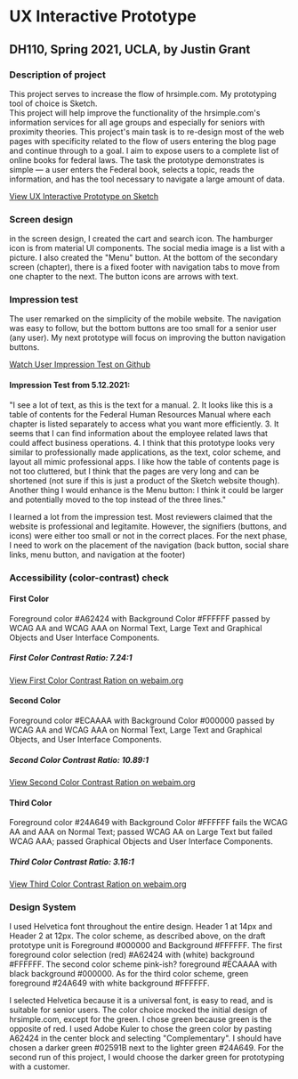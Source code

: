 # UX Interactive Prototype
## DH110, Spring 2021, UCLA, by Justin Grant

### Description of project 
This project serves to increase the flow of hrsimple.com.  My prototyping tool of choice is Sketch.  
This project will help improve the functionality of the hrsimple.com's information services for all age groups and especially for seniors with proximity theories.  This project's main task is to re-design most of the web pages with specificity related to the flow of users entering the blog page and continue through to a goal.  I aim to expose users to a complete list of online books for federal laws.  The task the prototype demonstrates is simple — a user enters the Federal book, selects a topic, reads the information, and has the tool necessary to navigate a large amount of data. 

<a href="https://www.sketch.com/s/44cb3aec-bfb4-4b32-9fc8-0e9faf22dc02/p/1669e511-2032-4bcf-aec9-d674bc34cfbf">View UX Interactive Prototype on Sketch</a>

### Screen design
in the screen design, I created the cart and search icon.  The hamburger icon is from material UI components.  The social media image is a list with a picture.  I also created the "Menu" button.  At the bottom of the secondary screen (chapter), there is a fixed footer with navigation tabs to move from one chapter to the next.  The button icons are arrows with text.  

### Impression test
The user remarked on the simplicity of the mobile website.  The navigation was easy to follow, but the bottom buttons are too small for a senior user (any user). My next prototype will focus on improving the button navigation buttons. 

<a href="https://user-images.githubusercontent.com/8107598/117897723-3b8f5180-b278-11eb-84e0-0cb00bd2ce14.mov">Watch User Impression Test on Github</a>

#### Impression Test from 5.12.2021:
"I see a lot of text, as this is the text for a manual. 2. It looks like this is a table of contents for the Federal Human Resources Manual where each chapter is listed separately to access what you want more efficiently. 3. It seems that I can find information about the employee related laws that could affect business operations. 4. I think that this prototype looks very similar to professionally made applications, as the text, color scheme, and layout all mimic professional apps. I like how the table of contents page is not too cluttered, but I think that the pages are very long and can be shortened (not sure if this is just a product of the Sketch website though). Another thing I would enhance is the Menu button: I think it could be larger and potentially moved to the top instead of the three lines."

I learned a lot from the impression test.  Most reviewers claimed that the website is professional and legitamite.  However, the signifiers (buttons, and icons) were either too small or not in the correct places.  For the next phase, I need to work on the placement of the navigation (back button, social share links, menu button, and navigation at the footer)

### Accessibility (color-contrast) check

#### First Color
Foreground color #A62424 with Background Color #FFFFFF passed by WCAG AA and WCAG AAA on Normal Text, Large Text and Graphical Objects and User Interface Components.  

##### First Color Contrast Ratio: 7.24:1
<a href="https://webaim.org/resources/contrastchecker/?fcolor=A62424&bcolor=FFFFFF">View First Color Contrast Ration on webaim.org</a>


#### Second Color
Foreground color #ECAAAA with Background Color #000000 passed by WCAG AA and WCAG AAA on Normal Text, Large Text and Graphical Objects, and User Interface Components.  

##### Second Color Contrast Ratio: 10.89:1 
<a href="https://webaim.org/resources/contrastchecker/?fcolor=ECAAAA&bcolor=000000">View Second Color Contrast Ration on webaim.org</a>

#### Third Color
Foreground color #24A649 with Background Color #FFFFFF fails the WCAG AA and AAA on Normal Text; passed WCAG AA on Large Text but failed WCAG AAA; passed Graphical Objects and User Interface Components.  

##### Third Color Contrast Ratio: 3.16:1 
<a href="https://webaim.org/resources/contrastchecker/?fcolor=24A649&bcolor=FFFFFF">View Third Color Contrast Ration on webaim.org</a>

### Design System

I used Helvetica font throughout the entire design.   Header 1 at 14px and Header 2 at 12px.  The color scheme, as described above, on the draft prototype unit is Foreground #000000 and Background #FFFFFF.  The first  foreground color selection (red) #A62424 with (white) background #FFFFFF.  The second color scheme pink-ish? foreground #ECAAAA with black background #000000.  As for the third color scheme, green foreground #24A649 with white background #FFFFFF. 

I selected Helvetica because it is a universal font, is easy to read, and is suitable for senior users.  The color choice mocked the initial design of hrsimple.com, except for the green.  I chose green because green is the opposite of red.  I used Adobe Kuler to chose the green color by pasting A62424 in the center block and selecting "Complementary".  I should have chosen a darker green #02591B next to the lighter green #24A649.   For the second run of this project, I would choose the darker green for prototyping with a customer. 

